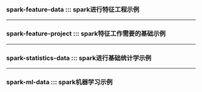 ### spark-feature-data  ::: spark进行特征工程示例
-----------------------------------
### spark-feature-project ::: spark特征工作需要的基础示例
-----------------------------------
### spark-statistics-data ::: spark进行基础统计学示例
-----------------------------------
### spark-ml-data ::: spark机器学习示例
